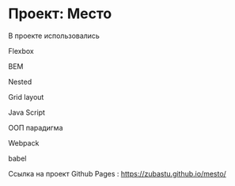 # Проект: Место
В проекте использовались

Flexbox

BEM

Nested

Grid layout

Java Script

ООП парадигма

Webpack

babel

Ссылка на проект Github Pages : https://zubastu.github.io/mesto/

